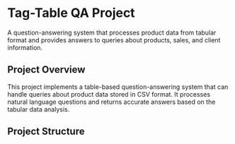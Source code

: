 # Tag-Table QA Project

A question-answering system that processes product data from tabular format and provides answers to queries about products, sales, and client information.

## Project Overview

This project implements a table-based question-answering system that can handle queries about product data stored in CSV format. It processes natural language questions and returns accurate answers based on the tabular data analysis.

## Project Structure